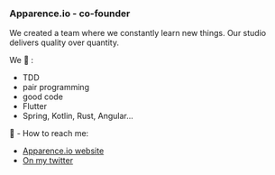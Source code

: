### Apparence.io - co-founder
We created a team where we constantly learn new things. Our studio delivers quality over quantity. 

We 💙 : 
- TDD
- pair programming 
- good code
- Flutter
- Spring, Kotlin, Rust, Angular...

💬  - How to reach me: 
- [Apparence.io website](https://en.apparence.io) 
- [On my twitter](https://twitter.com/mcflyDev) 

<!--
**g-apparence/g-apparence** is a ✨ _special_ ✨ repository because its `README.md` (this file) appears on your GitHub profile.

Here are some ideas to get you started:

- 🔭 I’m currently working on ...
- 🌱 I’m currently learning ...
- 👯 I’m looking to collaborate on ...
- 🤔 I’m looking for help with ...
- 💬 Ask me about ...
- 📫 How to reach me: ...
- 😄 Pronouns: ...
- ⚡ Fun fact: ...
-->
